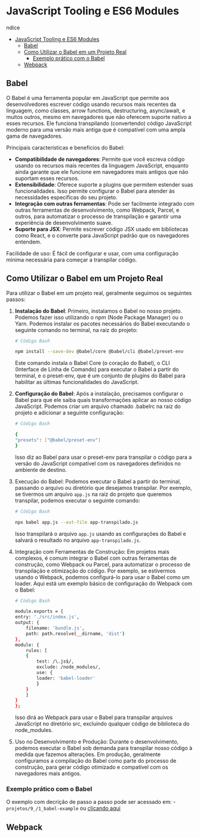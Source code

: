 # JavaScript Tooling e ES6 Modules

ndice

- [JavaScript Tooling e ES6 Modules](#javascript-tooling-e-es6-modules)
  - [Babel](#babel)
  - [Como Utilizar o Babel em um Projeto Real](#como-utilizar-o-babel-em-um-projeto-real)
    - [Exemplo prático com o Babel](#exemplo-prático-com-o-babel)
  - [Webpack](#webpack)

## Babel

O Babel é uma ferramenta popular em JavaScript que permite aos desenvolvedores escrever código usando recursos mais recentes da linguagem, como classes, arrow functions, destructuring, async/await, e muitos outros, mesmo em navegadores que não oferecem suporte nativo a esses recursos. Ele funciona transpilando (convertendo) código JavaScript moderno para uma versão mais antiga que é compatível com uma ampla gama de navegadores.

Principais características e benefícios do Babel:

- **Compatibilidade de navegadores**: Permite que você escreva código usando os recursos mais recentes da linguagem JavaScript, enquanto ainda garante que ele funcione em navegadores mais antigos que não suportam esses recursos.
- **Extensibilidade**: Oferece suporte a plugins que permitem estender suas funcionalidades. Isso permite configurar o Babel para atender às necessidades específicas do seu projeto.
- **Integração com outras ferramentas**: Pode ser facilmente integrado com outras ferramentas de desenvolvimento, como Webpack, Parcel, e outros, para automatizar o processo de transpilação e garantir uma experiência de desenvolvimento suave.
- **Suporte para JSX**: Permite escrever código JSX usado em bibliotecas como React, e o converte para JavaScript padrão que os navegadores entendem.

Facilidade de uso: É fácil de configurar e usar, com uma configuração mínima necessária para começar a transpilar código.

## Como Utilizar o Babel em um Projeto Real

Para utilizar o Babel em um projeto real, geralmente seguimos os seguintes passos:

1. **Instalação do Babel**: Primeiro, instalamos o Babel no nosso projeto. Podemos fazer isso utilizando o npm (Node Package Manager) ou o Yarn. Podemos instalar os pacotes necessários do Babel executando o seguinte comando no terminal, na raiz do projeto:

    ~~~bash
    # Código Bash

    npm install --save-dev @babel/core @babel/cli @babel/preset-env
    ~~~

    Este comando instala o Babel Core (o coração do Babel), o CLI (Interface de Linha de Comando) para executar o Babel a partir do terminal, e o preset-env, que é um conjunto de plugins do Babel para habilitar as últimas funcionalidades do JavaScript.

2. **Configuração do Babel**: Após a instalação, precisamos configurar o Babel para que ele saiba quais transformações aplicar ao nosso código JavaScript. Podemos criar um arquivo chamado .babelrc na raiz do projeto e adicionar a seguinte configuração:

    ~~~bash
    # Código Bash

    {
    "presets": ["@babel/preset-env"]
    }
    ~~~

    Isso diz ao Babel para usar o preset-env para transpilar o código para a versão do JavaScript compatível com os navegadores definidos no ambiente de destino.

3. Execução do Babel: Podemos executar o Babel a partir do terminal, passando o arquivo ou diretório que desejamos transpilar. Por exemplo, se tivermos um arquivo `app.js` na raiz do projeto que queremos transpilar, podemos executar o seguinte comando:

    ~~~bash
    # Código Bash

    npx babel app.js --out-file app-transpilado.js
    ~~~

    Isso transpilará o arquivo `app.js` usando as configurações do Babel e salvará o resultado no arquivo `app-transpilado.js`.

4. Integração com Ferramentas de Construção: Em projetos mais complexos, é comum integrar o Babel com outras ferramentas de construção, como Webpack ou Parcel, para automatizar o processo de transpilação e otimização do código. Por exemplo, se estivermos usando o Webpack, podemos configurá-lo para usar o Babel como um loader. Aqui está um exemplo básico de configuração do Webpack com o Babel:

    ~~~bash
    # Código Bash

    module.exports = {
    entry: './src/index.js',
    output: {
        filename: 'bundle.js',
        path: path.resolve(__dirname, 'dist')
    },
    module: {
        rules: [
        {
            test: /\.js$/,
            exclude: /node_modules/,
            use: {
            loader: 'babel-loader'
            }
        }
        ]
    }
    };
    ~~~

    Isso dirá ao Webpack para usar o Babel para transpilar arquivos JavaScript no diretório src, excluindo qualquer código de biblioteca do node_modules.

5. Uso no Desenvolvimento e Produção: Durante o desenvolvimento, podemos executar o Babel sob demanda para transpilar nosso código à medida que fazemos alterações. Em produção, geralmente configuramos a compilação do Babel como parte do processo de construção, para gerar código otimizado e compatível com os navegadores mais antigos.

### Exemplo prático com o Babel

O exemplo com decrição de passo a passo pode ser acessado em:
    - `projetos/9_/1_babel-example` ou [clicando aqui]()

## Webpack
